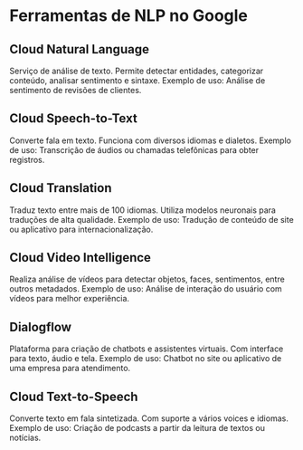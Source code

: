 # Ferramentas de NLP no Google

## Cloud Natural Language
Serviço de análise de texto. Permite detectar entidades, categorizar conteúdo, analisar sentimento e sintaxe.
Exemplo de uso: Análise de sentimento de revisões de clientes.

## Cloud Speech-to-Text
Converte fala em texto. Funciona com diversos idiomas e dialetos.
Exemplo de uso: Transcrição de áudios ou chamadas telefônicas para obter registros.

## Cloud Translation
Traduz texto entre mais de 100 idiomas. Utiliza modelos neuronais para traduções de alta qualidade.
Exemplo de uso: Tradução de conteúdo de site ou aplicativo para internacionalização.

## Cloud Video Intelligence
Realiza análise de vídeos para detectar objetos, faces, sentimentos, entre outros metadados.
Exemplo de uso: Análise de interação do usuário com vídeos para melhor experiência.

## Dialogflow
Plataforma para criação de chatbots e assistentes virtuais. Com interface para texto, áudio e tela.
Exemplo de uso: Chatbot no site ou aplicativo de uma empresa para atendimento.

## Cloud Text-to-Speech
Converte texto em fala sintetizada. Com suporte a vários voices e idiomas.
Exemplo de uso: Criação de podcasts a partir da leitura de textos ou notícias.
